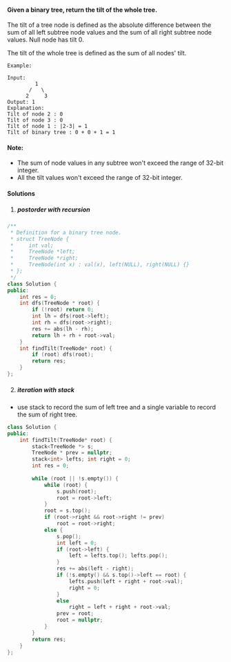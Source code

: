 #### Given a binary tree, return the tilt of the whole tree.

The tilt of a tree node is defined as the absolute difference between the sum of all left subtree node values and the sum of all right subtree node values. Null node has tilt 0.

The tilt of the whole tree is defined as the sum of all nodes' tilt.

```
Example:

Input: 
         1
       /   \
      2     3
Output: 1
Explanation: 
Tilt of node 2 : 0
Tilt of node 3 : 0
Tilt of node 1 : |2-3| = 1
Tilt of binary tree : 0 + 0 + 1 = 1
```

#### Note:

-    The sum of node values in any subtree won't exceed the range of 32-bit integer.
-    All the tilt values won't exceed the range of 32-bit integer.


#### Solutions

1. ##### postorder with recursion

```cpp
/**
 * Definition for a binary tree node.
 * struct TreeNode {
 *     int val;
 *     TreeNode *left;
 *     TreeNode *right;
 *     TreeNode(int x) : val(x), left(NULL), right(NULL) {}
 * };
 */
class Solution {
public:
    int res = 0;
    int dfs(TreeNode * root) {
        if (!root) return 0;
        int lh = dfs(root->left);
        int rh = dfs(root->right);
        res += abs(lh - rh);
        return lh + rh + root->val;
    }
    int findTilt(TreeNode* root) {
        if (root) dfs(root);
        return res;
    }
};
```

2. ##### iteration with stack


- use stack to record the sum of left tree and a single variable to record the sum of right tree.

```cpp
class Solution {
public:
    int findTilt(TreeNode* root) {
        stack<TreeNode *> s;
        TreeNode * prev = nullptr;
        stack<int> lefts; int right = 0;
        int res = 0;
        
        while (root || !s.empty()) {
            while (root) {
                s.push(root);
                root = root->left;
            }
            root = s.top();
            if (root->right && root->right != prev)
                root = root->right;
            else {
                s.pop();
                int left = 0;
                if (root->left) {
                    left = lefts.top(); lefts.pop();
                }
                res += abs(left - right);
                if (!s.empty() && s.top()->left == root) {
                    lefts.push(left + right + root->val);
                    right = 0;
                }
                else
                    right = left + right + root->val;
                prev = root;
                root = nullptr;
            }
        }
        return res;
    }
};
```
